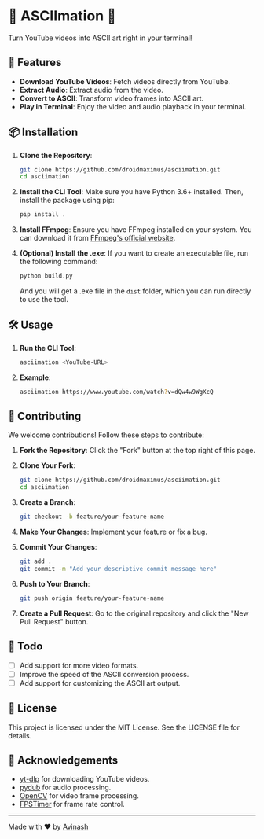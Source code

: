# 🎥 ASCIImation 🎨

Turn YouTube videos into ASCII art right in your terminal!

## 🚀 Features

- **Download YouTube Videos**: Fetch videos directly from YouTube.
- **Extract Audio**: Extract audio from the video.
- **Convert to ASCII**: Transform video frames into ASCII art.
- **Play in Terminal**: Enjoy the video and audio playback in your terminal.

## 📦 Installation

1. **Clone the Repository**:
    ```sh
    git clone https://github.com/droidmaximus/asciimation.git
    cd asciimation
    ```

2. **Install the CLI Tool**:
    Make sure you have Python 3.6+ installed. Then, install the package using pip:
    ```sh
    pip install .
    ```

3. **Install FFmpeg**:
    Ensure you have FFmpeg installed on your system. You can download it from [FFmpeg's official website](https://ffmpeg.org/download.html).

4. **(Optional) Install the .exe**:
    If you want to create an executable file, run the following command:
    ```sh
    python build.py
    ```
    And you will get a .exe file in the `dist` folder, which you can run directly to use the tool.

## 🛠️ Usage

1. **Run the CLI Tool**:
    ```sh
    asciimation <YouTube-URL>
    ```

2. **Example**:
    ```sh
    asciimation https://www.youtube.com/watch?v=dQw4w9WgXcQ
    ```

## 🤝 Contributing

We welcome contributions! Follow these steps to contribute:

1. **Fork the Repository**:
    Click the "Fork" button at the top right of this page.

2. **Clone Your Fork**:
    ```sh
    git clone https://github.com/droidmaximus/asciimation.git
    cd asciimation
    ```

3. **Create a Branch**:
    ```sh
    git checkout -b feature/your-feature-name
    ```

4. **Make Your Changes**:
    Implement your feature or fix a bug.

5. **Commit Your Changes**:
    ```sh
    git add .
    git commit -m "Add your descriptive commit message here"
    ```

6. **Push to Your Branch**:
    ```sh
    git push origin feature/your-feature-name
    ```

7. **Create a Pull Request**:
    Go to the original repository and click the "New Pull Request" button.

## 📝 Todo

- [ ] Add support for more video formats.
- [ ] Improve the speed of the ASCII conversion process.
- [ ] Add support for customizing the ASCII art output.

## 📄 License

This project is licensed under the MIT License. See the LICENSE file for details.

## 🌟 Acknowledgements

- [yt-dlp](https://github.com/yt-dlp/yt-dlp) for downloading YouTube videos.
- [pydub](https://github.com/jiaaro/pydub) for audio processing.
- [OpenCV](https://opencv.org/) for video frame processing.
- [FPSTimer](https://pypi.org/project/fpstimer/) for frame rate control.

---
Made with ❤️ by [Avinash](https://www.instagram.com/maxi.posting/)